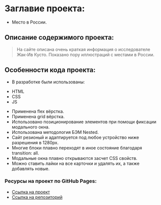 # Заглавие проекта:
- Место в России.

## Описание содержимого проекта:
> На сайте описана очень краткая информация о исследователе Жак-Ив Кусто.
> Показано пору иллюстраций с местами в России.

## Особенности кода проекта:
* В разработке были использованы: 
- HTML
- CSS
- JS
* Применена flex вёрстка.
* Применена grid вёрстка.
* Использовано позиционирование элементов при помощи фиксации модального окна.
* Использована методология БЭМ Nested.
* Сайт резионый и адаптируется под любое устройство ниже разрешения в 1280px.
* Многие блоки плавно переходят в иное состояние благодаря transition: all.
* Модальные окна плавно открываются засчет CSS свойств. 
* Можно ставить лайки на все карточки и удалять их, а также добавлять новые.

### Ресурсы на проект по GitHub Pages:
* [Ссылка на проект](https://villagemc.github.io/four-sprint/index.html)
* [Ссылка на репозиторий](https://github.com/villagemc/four-sprint)